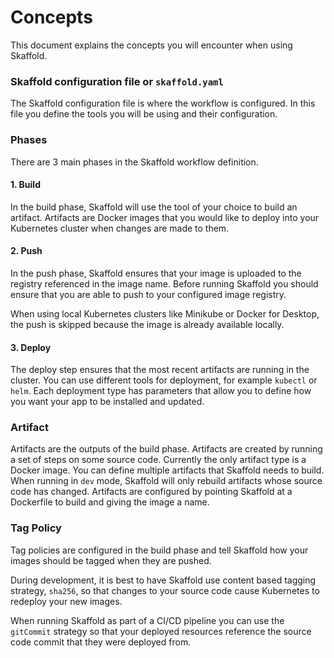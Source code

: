# Concepts
This document explains the concepts you will encounter when using Skaffold.

### Skaffold configuration file or `skaffold.yaml`
The Skaffold configuration file is where the workflow is configured.
In this file you define the tools you will be using and their configuration.

### Phases
There are 3 main phases in the Skaffold workflow definition.

#### 1. Build
In the build phase, Skaffold will use the tool of your choice to build an artifact. Artifacts are Docker images
that you would like to deploy into your Kubernetes cluster when changes are made to them.

#### 2. Push
In the push phase, Skaffold ensures that your image is uploaded to the registry referenced in the image name. Before
running Skaffold you should ensure that you are able to push to your configured image registry.

When using local Kubernetes clusters like Minikube or Docker for Desktop, the push is skipped
because the image is already available locally.

#### 3. Deploy
The deploy step ensures that the most recent artifacts are running in the cluster. You can use different
tools for deployment, for example `kubectl` or `helm`. Each deployment type has parameters that allow you to
define how you want your app to be installed and updated.

### Artifact
Artifacts are the outputs of the build phase. Artifacts are created by running a set of steps on some
source code. Currently the only artifact type is a Docker image. You can define multiple artifacts that Skaffold
needs to build. When running in `dev` mode, Skaffold will only rebuild artifacts whose source code has changed.
Artifacts are configured by pointing Skaffold at a Dockerfile to build and giving the image a name.

### Tag Policy
Tag policies are configured in the build phase and tell Skaffold how your images should be tagged when they are pushed.

During development, it is best to have Skaffold use content based tagging strategy, `sha256`, so that changes to your source
code cause Kubernetes to redeploy your new images.

When running Skaffold as part of a CI/CD pipeline you can use the `gitCommit` strategy so that your deployed resources
reference the source code commit that they were deployed from.
